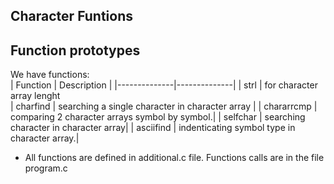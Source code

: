 ## Character Funtions 
## Function prototypes
We have functions:  
| Function     | Description     |
|--------------|--------------|
| strl | for character array lenght  
| charfind |   searching a single character in character array  | 
| chararrcmp |   comparing 2 character arrays symbol by symbol.| 
| selfchar |   searching character in character array| 
| asciifind |   indenticating symbol type in character array.| 

- All functions are defined in additional.c file. Functions calls are in the file program.c
